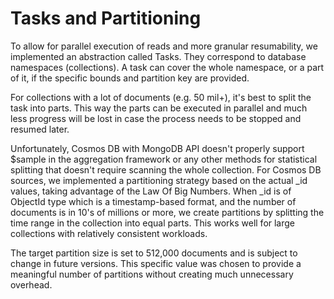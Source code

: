 # Tasks and Partitioning

To allow for parallel execution of reads and more granular resumability, we implemented an abstraction called Tasks.
They correspond to database namespaces (collections). A task can cover the whole namespace, or a part of it, if the
specific bounds and partition key are provided.

For collections with a lot of documents (e.g. 50 mil+), it's best to split the task into parts. This way the parts can
be executed in parallel and much less progress will be lost in case the process needs to be stopped and resumed later.

Unfortunately, Cosmos DB with MongoDB API doesn't properly support $sample in the aggregation framework or any other
methods for statistical splitting that doesn't require scanning the whole collection. For Cosmos DB sources, we
implemented a partitioning strategy based on the actual _id values, taking advantage of the Law Of Big Numbers. When _id
is of ObjectId type which is a timestamp-based format, and the number of documents is in 10's of millions or more, we
create partitions by splitting the time range in the collection into equal parts. This works well for large collections
with relatively consistent workloads.

The target partition size is set to 512,000 documents and is subject to change in future versions. This specific value
was chosen to provide a meaningful number of partitions without creating much unnecessary overhead.
